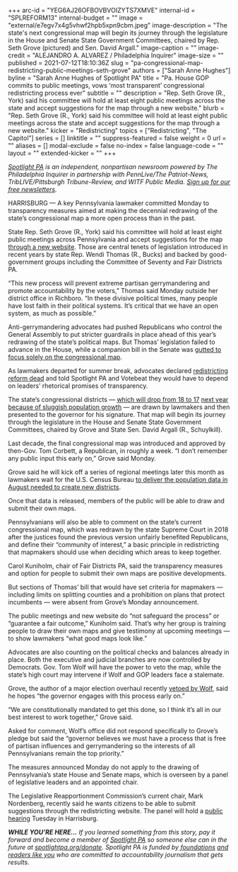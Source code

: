 +++
arc-id = "YEG6AJ26OFBOVBVOIZYTS7XMVE"
internal-id = "SPLREFORM13"
internal-budget = ""
image = "external/e7egv7x4g5vhwf2hpb5xpn9cbm.jpeg"
image-description = "The state's next congressional map will begin its journey through the legislature in the House and Senate State Government Committees, chaired by Rep. Seth Grove (pictured) and Sen. David Argall."
image-caption = ""
image-credit = "ALEJANDRO A. ALVAREZ / Philadelphia Inquirer"
image-size = ""
published = 2021-07-12T18:10:36Z
slug = "pa-congressional-map-redistricting-public-meetings-seth-grove"
authors = ["Sarah Anne Hughes"]
byline = "Sarah Anne Hughes of Spotlight PA"
title = "Pa. House GOP commits to public meetings, vows ‘most transparent’ congressional redistricting process ever"
subtitle = ""
description = "Rep. Seth Grove (R., York) said his committee will hold at least eight public meetings across the state and accept suggestions for the map through a new website."
blurb = "Rep. Seth Grove (R., York) said his committee will hold at least eight public meetings across the state and accept suggestions for the map through a new website."
kicker = "Redistricting"
topics = ["Redistricting", "The Capitol"]
series = []
linktitle = ""
suppress-featured = false
weight = 0
url = ""
aliases = []
modal-exclude = false
no-index = false
language-code = ""
layout = ""
extended-kicker = ""
+++

<a href="https://www.spotlightpa.org/"><i>Spotlight PA</i></a><i> is an independent, nonpartisan newsroom powered by The Philadelphia Inquirer in partnership with PennLive/The Patriot-News, TribLIVE/Pittsburgh Tribune-Review, and WITF Public Media. </i><a href="https://www.spotlightpa.org/newsletters"><i>Sign up for our free newsletters</i></a><i>.</i>

HARRISBURG — A key Pennsylvania<b> </b>lawmaker committed Monday to transparency measures aimed at making the decennial redrawing of the state’s congressional map a more open process than in the past.

State<b> </b>Rep. Seth Grove (R., York) said his committee will hold at least eight public<b> </b>meetings across Pennsylvania and accept suggestions for the map <a href="http://www.paredistricting.com/">through a new website</a>. Those are central tenets of legislation introduced in recent years by state<b> </b>Rep. Wendi Thomas (R., Bucks) and backed by good-government groups including the Committee of Seventy and Fair Districts PA.

“This new process will prevent extreme partisan gerrymandering and promote accountability by the voters,” Thomas said Monday outside her district office in Richboro. “In these divisive political times, many people have lost faith in their political systems. It’s critical that we have an open system, as much as possible.”

<script src="https://www.spotlightpa.org/embed.js" async></script><div data-spl-embed-version="1" data-spl-src="https://www.spotlightpa.org/embeds/newsletter/"></div>

Anti-gerrymandering advocates had pushed Republicans who control the General Assembly to put stricter guardrails in place ahead of this year’s redrawing of the state’s political maps. But Thomas’ legislation failed to advance in the House, while a companion bill in the Senate was <a href="https://www.spotlightpa.org/news/2021/06/pa-redistricting-congressional-legislative-guardrails/">gutted to focus solely on the congressional map</a>.

As lawmakers departed for summer break, advocates declared <a href="https://www.spotlightpa.org/news/2021/07/pa-redistricting-reform-dead-next-steps-2021/">redistricting reform dead</a> and told Spotlight PA and Votebeat they would have to depend on leaders’ rhetorical promises of transparency.

The state’s congressional districts — <a href="https://www.spotlightpa.org/news/2021/04/pa-us-house-seat-congressional-census-announcement-redistricting/">which will drop from 18 to 17</a> <a href="https://www.spotlightpa.org/news/2021/04/pa-us-house-seat-congressional-census-announcement-redistricting/">next year because of sluggish population growth</a> — are drawn by lawmakers and then presented to the governor for his signature. That map will begin its journey through the legislature in the House and Senate State Government Committees, chaired by Grove and State Sen. David Argall (R., Schuylkill).

Last decade, the final congressional map was introduced and approved by then-Gov. Tom Corbett, a Republican, in roughly a week. “I don’t remember any public input this early on,” Grove said Monday.

Grove said he will kick off a series of regional meetings later this month as lawmakers wait for the U.S. Census Bureau <a href="https://apnews.com/article/census-2020-courts-government-and-politics-bc46bd098e0d2234cd456d697f14a658">to deliver the population data in August needed to create new districts</a>.

Once that data is released, members of the public will be able to draw and submit their own maps.

Pennsylvanians will also be able to comment on the state’s current congressional map, which was redrawn by the state Supreme Court in 2018 after the justices found the previous version unfairly benefited Republicans, and define their “community of interest,” a basic principle in redistricting that mapmakers should use when deciding which areas to keep together.

Carol Kuniholm, chair of Fair Districts PA, said the transparency measures and option for people to submit their own maps are positive developments. 

But sections of Thomas’ bill that would have set criteria for mapmakers — including limits on splitting counties and a prohibition on plans that protect incumbents — were absent from Grove’s Monday announcement. 

The public meetings and new website do “not safeguard the process” or “guarantee a fair outcome,” Kuniholm said. That’s why her group is training people to draw their own maps and give testimony at upcoming meetings — to show lawmakers “what good maps look like.”

Advocates are also counting on the political checks and balances already in place. Both the executive and judicial branches are now controlled by Democrats. Gov. Tom Wolf will have the power to veto the map, while the state’s high court may intervene if Wolf and GOP leaders face a stalemate.


<script src="https://www.spotlightpa.org/embed.js" async></script><div data-spl-embed-version="1" data-spl-src="https://www.spotlightpa.org/embeds/donate/?teaser_text=If%20you%20learned%20something%20from%20this%20report%2C%20pay%20it%20forward%20and%20become%20a%20member%20of%20Spotlight%20PA%20so%20someone%20else%20can%20in%20the%20future."></div>

Grove, the author of a major election overhaul recently <a href="https://www.spotlightpa.org/news/2021/06/pa-election-overhaul-voter-id-wolf-veto/">vetoed by Wolf</a>, said he hopes “the governor engages with this process early on.”

“We are constitutionally mandated to get this done, so I think it’s all in our best interest to work together,” Grove said.

Asked for comment, Wolf’s office did not respond specifically to Grove’s pledge but said the “governor believes we must have a process that is free of partisan influences and gerrymandering so the interests of all Pennsylvanians remain the top priority.”

The measures announced Monday do not apply to the drawing of Pennsylvania’s state House and Senate maps, which is overseen by a panel of legislative leaders and an appointed chair.

The Legislative Reapportionment Commission’s current chair, Mark Nordenberg, recently said he wants citizens to be able to submit suggestions through the redistricting website. The panel will hold a <a href="https://www.redistricting.state.pa.us/commission/article/1044">public hearing</a> Tuesday in Harrisburg.

<i><b>WHILE YOU’RE HERE...</b></i><i> If you learned something from this story, pay it forward and become a member of </i><a href="https://www.spotlightpa.org/"><i>Spotlight PA</i></a><i> so someone else can in the future at </i><a href="http://spotlightpa.org/donate"><i>spotlightpa.org/donate</i></a><i>. Spotlight PA is funded by</i><a href="https://www.spotlightpa.org/support"><i> foundations</i></a><i> </i><a href="https://www.spotlightpa.org/support"><i>and readers like you</i></a><i> who are committed to accountability journalism that gets results.</i>
